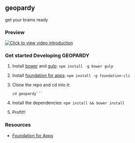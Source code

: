 ## geopardy

get your brains ready

### Preview 

[![Click to view video introduction](https://i.ytimg.com/vi_webp/Sdd5vo8x59k/mqdefault.webp)](https://www.youtube.com/watch?v=Sdd5vo8x59k "Quick Intro")

### Get started Developing GEOPARDY

1. Install [bower](http://bower.io/) and [gulp](http://gulpjs.com/):
	`npm install -g bower gulp`

1. Install [foundation for apps](http://foundation.zurb.com/apps/):
	`npm install -g foundation-cli`

1. Clone the repo and cd into it:
	```git clone https://github.com/BertoOrt/geopardy.git
	cd geopardy```

1. Install the dependencies:
	`npm install && bower install`

1. Profit!!


### Resources
* [Foundation for Apps](http://foundation.zurb.com/apps/docs/#!/)
